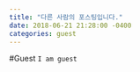 ```yaml
---
title: "다른 사람의 포스팅입니다."
date: 2018-06-21 21:28:00 -0400
categories: guest
---
```


#Guest
`I am guest`
